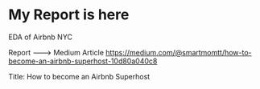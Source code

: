 # My Report is here
EDA of Airbnb NYC

Report ---> Medium Article https://medium.com/@smartmomtt/how-to-become-an-airbnb-superhost-10d80a040c8

Title: How to become an Airbnb Superhost 
